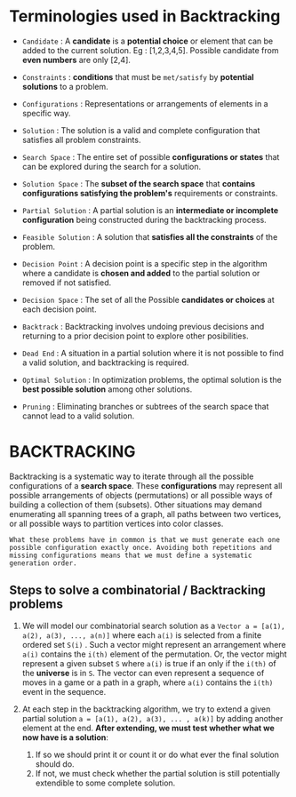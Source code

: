 # Terminologies used in Backtracking 

* ```Candidate``` : A **candidate** is a **potential choice** or element that can be added to the current solution. Eg : [1,2,3,4,5]. Possible candidate from **even numbers** are only [2,4].

* ```Constraints``` : **conditions** that must be ```met/satisfy``` by **potential solutions** to a problem.

* ```Configurations``` : Representations or arrangements of elements in a specific way.

* ```Solution``` : The solution is a valid and complete configuration that satisfies all problem constraints.

* ```Search Space``` : The entire set of possible **configurations or states** that can be explored during the search for a solution.

* ```Solution Space``` : The **subset of the search space** that **contains configurations satisfying the problem's** requirements or constraints.

* ```Partial Solution``` : A partial solution is an **intermediate or incomplete configuration** being constructed during the backtracking process.

* ```Feasible Solution``` :  A solution that **satisfies all the constraints** of the problem.

* ```Decision Point``` : A decision point is a specific step in the algorithm where a candidate is **chosen and added** to the partial solution or removed if not satisfied. 

* ```Decision Space``` : The set of all the Possible **candidates or choices** at each decision point.

* ```Backtrack``` : Backtracking involves undoing previous decisions and returning to a prior decision point to explore other posibilities.

* ```Dead End``` :  A situation in a partial solution where it is not possible to find a valid solution, and backtracking is required.

* ```Optimal Solution``` : In optimization problems, the optimal solution is the **best possible solution** among other solutions.

* ```Pruning``` : Eliminating branches or subtrees of the search space that cannot lead to a valid solution.

# BACKTRACKING 
Backtracking is a systematic way to iterate through all the possible configurations of a **search space**. 
These **configurations** may represent all possible arrangements of objects (permutations) or all possible 
ways of building a collection of them (subsets). Other situations may demand enumerating all spanning trees of a graph,
all paths between two vertices, or all possible ways to partition vertices into color classes.

```What these problems have in common is that we must generate each one possible configuration exactly once. Avoiding both repetitions and missing configurations means that we must define a systematic generation order.```

## Steps to solve a combinatorial / Backtracking problems

1. We will model our combinatorial search solution as a ```Vector a = [a(1), a(2), a(3), ..., a(n)]``` where each ```a(i)``` is selected from a finite ordered set ```S(i)``` . 
  Such a vector might represent an arrangement where ```a(i)``` contains the ```i(th)``` element of the permutation.
Or, the vector might represent a given subset ```S``` where ```a(i)``` is true if an only if the ```i(th)``` of the **universe** is in ```S```.
The vector can even represent a sequence of moves in a game or a path in a graph, where ```a(i)``` contains the ```i(th)``` event in the sequence.

2. At each step in the backtracking algorithm, we try to extend a given partial solution ```a = [a(1), a(2), a(3), ... , a(k)]``` by adding another element at the end.
**After extending, we must test whether what we now have is a solution**:
    1. If so we should print it or count it or do what ever the final solution should do.
    2. If not, we must check whether the partial solution is still potentially
       extendible to some complete solution. 











